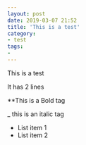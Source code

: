 ```yaml
---
layout: post
date: 2019-03-07 21:52
title: 'This is a test'
category:
- test
tags:
- 
---
```

This is a test

It has 2 lines

**This is a Bold tag

_ this is an italic tag

- List item 1
- List item 2